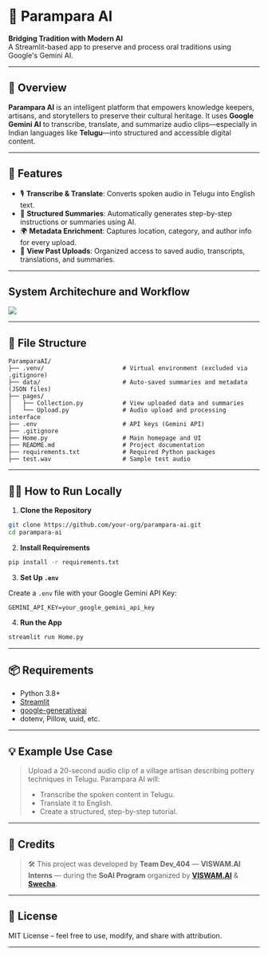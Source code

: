 
# 🧠 Parampara AI

**Bridging Tradition with Modern AI**  
A Streamlit-based app to preserve and process oral traditions using Google's Gemini AI.

---

## 📌 Overview

**Parampara AI** is an intelligent platform that empowers knowledge keepers, artisans, and storytellers to preserve their cultural heritage. It uses **Google Gemini AI** to transcribe, translate, and summarize audio clips—especially in Indian languages like **Telugu**—into structured and accessible digital content.

---

## 🚀 Features

- 🎙️ **Transcribe & Translate**: Converts spoken audio in Telugu into English text.
- 🧠 **Structured Summaries**: Automatically generates step-by-step instructions or summaries using AI.
- 🌍 **Metadata Enrichment**: Captures location, category, and author info for every upload.
- 📁 **View Past Uploads**: Organized access to saved audio, transcripts, translations, and summaries.

---

## System Architechure and Workflow

![](https://res.cloudinary.com/dtqhbvndz/image/upload/v1753257388/archi_iwj7lm.png)

---

## 📁 File Structure

```
ParamparaAI/
├── .venv/                      # Virtual environment (excluded via .gitignore)
├── data/                       # Auto-saved summaries and metadata (JSON files)
├── pages/
│   ├── Collection.py           # View uploaded data and summaries
│   └── Upload.py               # Audio upload and processing interface
├── .env                        # API keys (Gemini API)
├── .gitignore
├── Home.py                     # Main homepage and UI
├── README.md                   # Project documentation
├── requirements.txt            # Required Python packages
├── test.wav                    # Sample test audio
```

---

## 🧑‍💻 How to Run Locally

1. **Clone the Repository**

```bash
git clone https://github.com/your-org/parampara-ai.git
cd parampara-ai
```

2. **Install Requirements**

```bash
pip install -r requirements.txt
```

3. **Set Up `.env`**

Create a `.env` file with your Google Gemini API Key:

```env
GEMINI_API_KEY=your_google_gemini_api_key
```

4. **Run the App**

```bash
streamlit run Home.py
```

---

## 📦 Requirements

- Python 3.8+
- [Streamlit](https://streamlit.io/)
- [google-generativeai](https://pypi.org/project/google-generativeai/)
- dotenv, Pillow, uuid, etc.

---

## 💡 Example Use Case

> Upload a 20-second audio clip of a village artisan describing pottery techniques in Telugu. Parampara AI will:
> - Transcribe the spoken content in Telugu.
> - Translate it to English.
> - Create a structured, step-by-step tutorial.

---

## 🙌 Credits

> 🛠️ This project was developed by **Team Dev_404** — **VISWAM.AI Interns** — during the **SoAI Program** organized by [**VISWAM.AI**](https://viswam.ai) & [**Swecha**](https://swecha.org).

---

## 📄 License

MIT License – feel free to use, modify, and share with attribution.

---